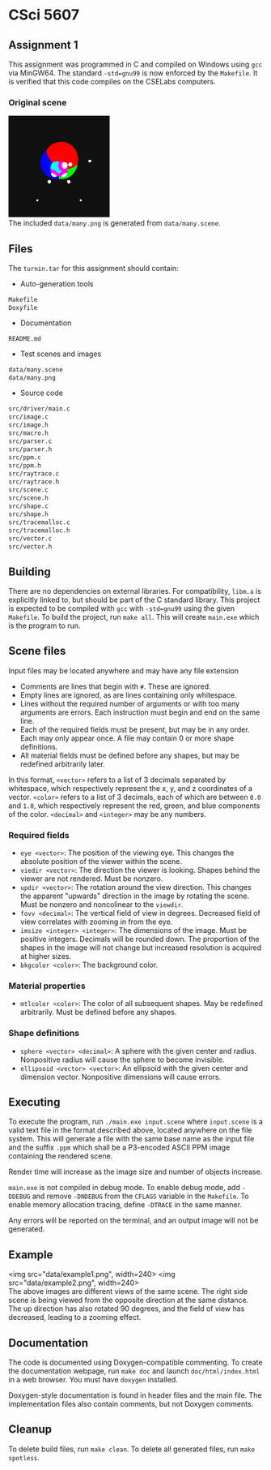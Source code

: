 # CSci 5607

## Assignment 1
This assignment was programmed in C and compiled on Windows using `gcc` via MinGW64. The standard `-std=gnu99` is now enforced by the `Makefile`. It is verified that this code compiles on the CSELabs computers.

### Original scene
<img src="data/many.png"><br/>
The included `data/many.png` is generated from `data/many.scene`.

## Files
The `turnin.tar` for this assignment should contain:

* Auto-generation tools
```
Makefile
Doxyfile
```
* Documentation
```
README.md
```
* Test scenes and images
```
data/many.scene
data/many.png
```
* Source code
```
src/driver/main.c
src/image.c
src/image.h
src/macro.h
src/parser.c
src/parser.h
src/ppm.c
src/ppm.h
src/raytrace.c
src/raytrace.h
src/scene.c
src/scene.h
src/shape.c
src/shape.h
src/tracemalloc.c
src/tracemalloc.h
src/vector.c
src/vector.h
```

## Building
There are no dependencies on external libraries. For compatibility, `libm.a` is explicitly linked to, but should be part of the C standard library. This project is expected to be compiled with `gcc` with `-std=gnu99` using the given `Makefile`. To build the project, run `make all`. This will create `main.exe` which is the program to run.

## Scene files
Input files may be located anywhere and may have any file extension
* Comments are lines that begin with `#`. These are ignored.
* Empty lines are ignored, as are lines containing only whitespace.
* Lines without the required number of arguments or with too many arguments are errors. Each instruction must begin and end on the same line.
* Each of the required fields must be present, but may be in any order. Each may only appear once. A file may contain 0 or more shape definitions.
* All material fields must be defined before any shapes, but may be redefined arbitrarily later.

In this format, `<vector>` refers to a list of 3 decimals separated by whitespace, which respectively represent the x, y, and z coordinates of a vector. `<color>` refers to a list of 3 decimals, each of which are between `0.0` and `1.0`, which respectively represent the red, green, and blue components of the color. `<decimal>` and `<integer>` may be any numbers.

### Required fields
* ```eye <vector>```: The position of the viewing eye. This changes the absolute position of the viewer within the scene.
* ```viedir <vector>```: The direction the viewer is looking. Shapes behind the viewer are not rendered. Must be nonzero.
* ```updir <vector>```: The rotation around the view direction. This changes the apparent "upwards" direction in the image by rotating the scene. Must be nonzero and noncolinear to the `viewdir`.
* ```fovv <decimal>```: The vertical field of view in degrees. Decreased field of view correlates with zooming in from the eye.
* ```imsize <integer> <integer>```: The dimensions of the image. Must be positive integers. Decimals will be rounded down. The proportion of the shapes in the image will not change but increased resolution is acquired at higher sizes.
* ```bkgcolor <color>```: The background color.

### Material properties
* ```mtlcolor <color>```: The color of all subsequent shapes. May be redefined arbitrarily. Must be defined before any shapes.

### Shape definitions
* ```sphere <vector> <decimal>```: A sphere with the given center and radius. Nonpositive radius will cause the sphere to become invisible.
* ```ellipsoid <vector> <vector>```: An ellipsoid with the given center and dimension vector. Nonpositive dimensions will cause errors.

## Executing
To execute the program, run `./main.exe input.scene` where `input.scene` is a valid text file in the format described above, located anywhere on the file system. This will generate a file with the same base name as the input file and the suffix `.ppm` which shall be a P3-encoded ASCII PPM image containing the rendered scene.

Render time will increase as the image size and number of objects increase.

`main.exe` is not compiled in debug mode. To enable debug mode, add `-DDEBUG` and remove `-DNDEBUG` from the `CFLAGS` variable in the `Makefile`. To enable memory allocation tracing, define `-DTRACE` in the same manner.

Any errors will be reported on the terminal, and an output image will not be generated.

## Example
<img src="data/example1.png", width=240> <img src="data/example2.png", width=240><br/>
The above images are different views of the same scene. The right side scene is being viewed from the opposite direction at the same distance. The up direction has also rotated 90 degrees, and the field of view has decreased, leading to a zooming effect.

## Documentation
The code is documented using Doxygen-compatible commenting. To create the documentation webpage, run `make doc` and launch `doc/html/index.html` in a web browser. You must have `doxygen` installed.

Doxygen-style documentation is found in header files and the main file. The implementation files also contain comments, but not Doxygen comments.

## Cleanup
To delete build files, run `make clean`. To delete all generated files, run `make spotless`.
